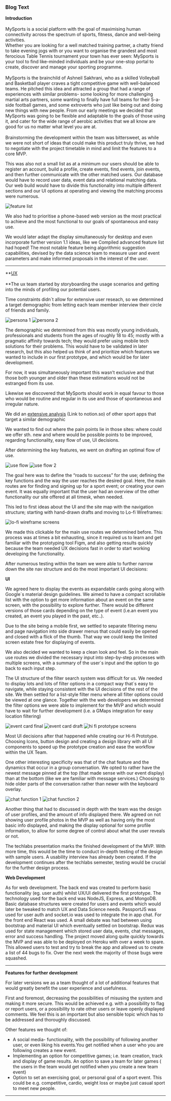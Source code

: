 
### Blog Text

**Introduction** \
 \
MySports is a social platform with the goal of maximising human connectivity across the spectrum of sports, fitness, dance and well-being activities. \
Whether you are looking for a well matched training partner, a chatty friend to take evening jogs with or you want to organise the grandest and most ferocious Table Tennis tournament your town has ever seen: MySports is your tool to find like-minded individuals and be your one-stop portal to create, discover and manage your sporting programme. \
 \
MySports is the brainchild of Ashneil Sakhrani, who as a skilled Volleyball and Basketball player craves a tight competitive game with well-balanced teams. He pitched this idea and attracted a group that had a range of experiences with similar problems- some looking for more challenging martial arts partners, some wanting to finally have full teams for their 5-a-side football games, and some extroverts who just like being out and doing new things with new people. From our early meetings we decided that MySports was going to be flexible and adaptable to the goals of those using it, and cater for the wide range of aerobic activities that we all know are good for us no matter what level you are at. \
 \
Brainstorming the development within the team was bittersweet, as while we were not short of ideas that could make this product truly thrive, we had to negotiate with the project timetable in mind and limit the features to a core MVP. 

This was also not a small list as at a minimum our users should be able to register an account, build a profile, create events, find events, join events, and then further communicate with the other matched users. Our database would have to record user data, event data and relational matching data. Our web build would have to divide this functionality into multiple different sections and our UI options at operating and viewing the matching process were numerous. 

![feature list](blogpost_images/image14.jpg "Compiled advanced feature list")


We also had to prioritise a phone-based web version as the most practical to achieve and the most functional to our goals of spontaneous and easy use. 

We would later adapt the display simultaneously for desktop and even incorporate further version 1.1 ideas, like we Compiled advanced feature list had hoped! The most notable feature being algorithmic suggestion capabilities, devised by the data science team to measure user and event parameters and make informed proposals in the interest of the user.



---


**<span style="text-decoration:underline;">UX \
 \
</span>**The ux team started by storyboarding the usage scenarios and getting into the minds of profiling our potential users. 

Time constraints didn´t allow for extensive user reseach, so we determined a target demographic from letting each team member interview their circle of friends and family.

![persona 1](blogpost_images/Person1.png "Personas")
![persona 2](blogpost_images/Persona2.png)

The demographic we determined from this was mostly young individuals, professionals and students from the ages of roughly 18 to 45; mostly with a pragmatic affinity towards tech; they would prefer using mobile tech solutions for their problems. This would have to be validated in later research, but this also helped us think of and prioritize which features we wanted to include in our first prototype, and which would be for later development. 

For now, it was simultaneously important this wasn’t exclusive and that those both younger and older than these estimations would not be estranged from its use. 

Likewise we discovered that MySports should work in equal favour to those who would be routine and regular in its use and those of spontaneous and irregular nature. 

We did an [extensive analysis](https://www.notion.so/competitor-analysis-39dbe780041049c9a56513d72656dc27) (Link to notion.so) of other sport apps that target a similar demographic 

We wanted to find out where the pain points lie in those sites: where could we offer sth. new and where would be possible points to be improved, regarding functionality, easy flow of use, UI decisions.

After determining the key features, we went on drafting an optimal flow of use.

![use flow](blogpost_images/use_flow2.png "User flow diagrams")
![use flow 2](blogpost_images/use_flow.png "User flow diagrams")

The goal here was to define the “roads to success” for the use; defining the key functions and the way the user reaches the desired goal. Here, the main routes are for finding and signing up for a sport event; or creating your own event. It was equally important that the user had an overview of the other functionality our site offered at all timesk, when needed. 

This led to first ideas about the UI and the site map with the navigation structure; starting with hand-drawn drafts and moving to Lo-fi Wireframes:

![lo-fi wireframe screens](blogpost_images/lofi_screens.png "lo-fi wireframe screens")

We made this clickable for the main use routes we determined before. This process was at times a bit exhausting, since it required us to learn and get familiar with the prototyping tool Figm,  and also getting results quickly because the team needed UX decisions fast in order to start working developing the functionality.   

After numerous testing within the team we were able to further narrow down the site nav structure and do the most important UI decisions:

**UI**

We agreed here to display the events as expandable cards going along with Google´s material design guidelines. We aimed to have a compact scrollable list with the option to get more information about an event on the same screen, with the possibility to explore further. There would be different versions of those cards depending on the type of event (i.e.an event you created, an event you played in the past, etc..). 

Due to the site being a mobile first, we settled to separate filtering menu and page navigation into side drawer menus that could easily be opened and closed with a flick of the thumb. That way we could keep the limited screen estate free for displaying of events.

We also decided we wanted to keep a clean look and feel. So in the main use routes we divided the necessary input into step-by-step processes with multiple screens, with a summary of the user´s input and the option to go back to each input step.

The UI structure of the filter search system was difficult for us. We needed to display lots and lots of filter options in a compact way that´s easy to navigate, while staying consistent with the UI decisions of the rest of the site. We then settled for a list-style filter menu where all filter options could be viewed at one glance. Together with the web developers we determined the filter options we were able to implement for the MVP and which would have to wait for further development (i.e. a GMaps integration for easy location filtering)

![event card final](blogpost_images/event_card1.png)
![event card draft](blogpost_images/event_card2.png)
![hi fi prototype screens](blogpost_images/hifi_proto.png)

Most UI decisions after that happened while creating our Hi-fi Prototype. Choosing Icons, button design and creating a design library with all UI components to speed up the prototype creation and ease the workflow within the UX Team.

One other interesting specificity was that of the chat feature and the dynamics that occur in a group conversation. We opted to rather have the newest message pinned at the top (that made sense with our event display) than at the bottom (like we are familiar with message services.) Choosing to hide older parts of the conversation rather than newer with the keyboard overlay.

![chat function 1](blogpost_images/chat1.png)
![chat function 2](blogpost_images/chat2.png)

Another thing that had to discussed in depth with the team was the design of user profiles, and the amount of info displayed there. We agreed on not showing user profile photos in the MVP as well as having only the most basic info displayed, and making the display optional for some profile information, to allow for some degree of control about what the user reveals or not.

The techlabs presentation marks the finished development of the MVP. With more time, this would be the time to conduct in-depth testing of the design with sample users. A usability interview has already been created. If the development continues after the techlabs semester, testing would be crucial for the further design process.

**Web Development**

As for web development. The back end was created to perform basic functionality (eg. user auth) whilst UX/UI delivered the first prototype. The technology used for the back end was NodeJS, Express, and MongoDB. Basic database structures were created for users and events which would later be tweaked to match UX and Data Science needs. PassportJS was used for user auth and socket.io was used to integrate the in app chat. For the front end React was used. A small debate was had between using bootstrap and material UI which eventually settled on bootstrap. Redux was used for state management which stored user data, events, chat messages, error and success handling. The project moved along quite quickly towards the MVP and was able to be deployed on Heroku with over a week to spare. This allowed users to test and try to break the app and allowed us to create a list of 44 bugs to fix. Over the next week the majority of those bugs were squashed. 



---


 

**Features for further development**

For later versions we as a team thought of a lot of additional features that would greatly benefit the user experience and usefulness. 

First and foremost, decreasing the possibilities of misusing the system and making it more secure. This would be achieved e.g. with a possibility to flag or report users, or a possibility to rate other users or leave openly displayed comments. We feel this is an important but also sensible topic which has to be addressed and thoroughly discussed.

Other features we thought of:



*   A social media- functionality, with the possibility of following another user, or even liking his events.You get notified when a user who you are following creates a new event.
*   Implementing an option for competitive games; i.e. team creation, track and display of game results. An option to save a team for later games ( the users in the team would get notified when you create a new team event)
*   Option to set an exercising goal, or personal goal of a sport event. This could be e.g. competitive, cardio, weight loss or maybe just casual sport to meet new people.



---

